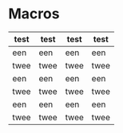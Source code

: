 # Macros


| test | test | test | test |
| ---- | ---- | ---- | ---- |
| een  | een  | een  | een  |
| twee | twee | twee | twee |
| een  | een  | een  | een  |
| twee | twee | twee | twee |
| een  | een  | een  | een  |
| twee | twee | twee | twee |
 

